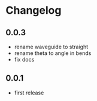 # Changelog

## 0.0.3

- rename waveguide to straight
- rename theta to angle in bends
- fix docs

## 0.0.1

- first release
